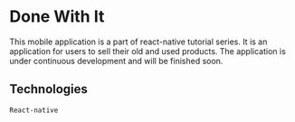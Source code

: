 # Done With It
This mobile application is a part of react-native tutorial series. It is an application for users to sell their old and used products. The application is under continuous development and will be finished soon.


## Technologies
`React-native`
